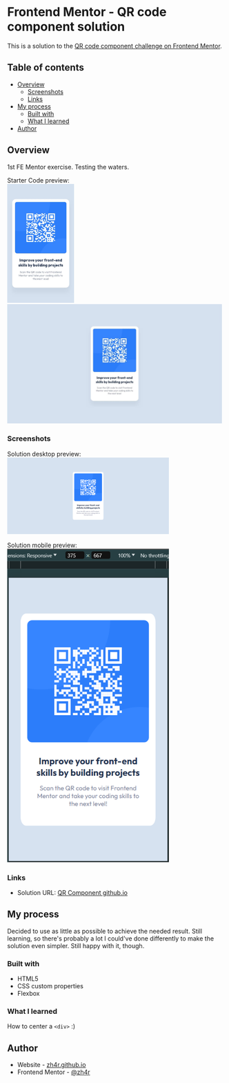# Frontend Mentor - QR code component solution

This is a solution to the [QR code component challenge on Frontend Mentor](https://www.frontendmentor.io/challenges/qr-code-component-iux_sIO_H).

## Table of contents

- [Overview](#overview)
  - [Screenshots](#screenshots)
  - [Links](#links)
- [My process](#my-process)
  - [Built with](#built-with)
  - [What I learned](#what-i-learned)
- [Author](#author)

## Overview
1st FE Mentor exercise. Testing the waters.

Starter Code preview:\
<img src="./design/mobile-design.jpg" alt="Starter code mobile preview" style="width:155px;"/>
<img src="./design/desktop-preview.jpg" alt="Starter code desktop preview" style="width:498px;"/>


### Screenshots
Solution desktop preview:\
<img src="./design/desktopFin.png" alt="Final Desktop Solution" style="width:375px;"/>

Solution mobile preview:\
<img src="./design/mobileFin.png" alt="Final Mobile Solution" style="width:375px;"/>


### Links

- Solution URL: [QR Component github.io](https://zh4r.github.io/FEM/qr-code)

## My process
Decided to use as little as possible to achieve the needed result. Still learning, so there's probably a lot I could've done differently to make the solution even simpler. Still happy with it, though.

### Built with

- HTML5
- CSS custom properties
- Flexbox

### What I learned

How to center a `<div>` :)

## Author

- Website - [zh4r.github.io](https://zh4r.github.io/)
- Frontend Mentor - [@zh4r](https://www.frontendmentor.io/profile/zh4r)
